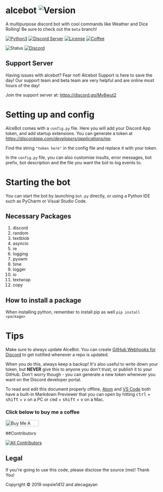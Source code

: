 # alcebot ![Version](https://img.shields.io/badge/version-1.1.3-blue?logo=verizon)
A multipurpose discord bot with cool commands like Weather and Dice Rolling! Be sure to check out the ```beta``` branch!

[![Python3](https://img.shields.io/badge/python-3.7-blue?logo=python)](https://github.com/oopsie1412/alcebot)
[![Discord Server](https://img.shields.io/badge/Support-Discord%20Server-blue?logo=discord)](https://discord.gg/My8wut2)
[![License](https://img.shields.io/badge/license-Mozilla-blue?logo=mozilla)](https://github.com/oopsie1412/alcebot/blob/master/LICENSE)
[![Coffee](https://img.shields.io/badge/support-buy%20me%20a%20coffee!-orange?logo=buymeacoffee)](https://www.buymeacoffee.com/alce)

![Status](https://img.shields.io/badge/status-online-brightgreen.svg)
[![Discord](https://discordapp.com/api/guilds/456106184773206016/widget.png?style=shield)](https://discord.gg/bots)

## Support Server
Having issues with alcebot? Fear not! Alcebot Support is here to save the day! Our support team and beta team are very helpful and are online most hours of the day! 

Join the support server at: https://discord.gg/My8wut2

# Setting up and config
AlceBot comes with a `config.py` file. Here you will add your Discord App token, and add startup extensions. You can generate a token at *https://discordapp.com/developers/applications/me.*

Find the string `"token here"` in the config file and replace it with your token.

In the `config.py` file, you can also customise insults, error messages, bot prefix, bot description and the file you want the bot to log events to.

# Starting the bot
You can start the bot by launching `bot.py` directly, or using a Python IDE such as PyCharm or Visual Studio Code.

## Necessary Packages
1. discord
2. random
3. textblob
4. asyncio
5. re
6. logging
7. pyowm
8. time
9. logger
10. io
11. textwrap
12. copy

## How to install a package
When installing python, remember to install pip as well
```pip install <package>```

# Tips
Make sure to always update AlceBot. You can create [GitHub Webhooks for Discord](https://support.discordapp.com/hc/en-us/articles/228383668-Intro-to-Webhooks) to get notified whenever a repo is updated.

When you do this, always keep a backup! It's also useful to write down your token, but **NEVER** give this to anyone you don't trust, or publish it to your GitHub. Don't worry though - you can generate a new token whenever you want on the Discord developer portal.

To read and edit this document properly offline, [Atom](https://atom.io/) and [VS Code](https://code.visualstudio.com/) both have a built-in Markdown Previewer that you can open by hitting <kbd>ctrl</kbd> + <kbd>shift</kbd> + <kbd>v</kbd> on a PC or <kbd>cmd</kbd> + <kbd>shift</kbd> + <kbd>v</kbd> on a Mac.

### Click below to buy me a coffee

<a href="https://www.buymeacoffee.com/alce" target="_blank"><img src="https://cdn.buymeacoffee.com/buttons/default-orange.png" alt="Buy Me A Coffee" style="height: 21px !important;width: 109px !important;" ></a>

##Contributors
<!-- ALL-CONTRIBUTORS-BADGE:START - Do not remove or modify this section -->
[![All Contributors](https://img.shields.io/badge/all_contributors-13-orange.svg?style=flat-square)](#contributors)
<!-- ALL-CONTRIBUTORS-BADGE:END --> 

## Legal
If you're going to use this code, please disclose the source (me)! Thank You!

Copyright © 2019 oopsie1412 and alecagayan
